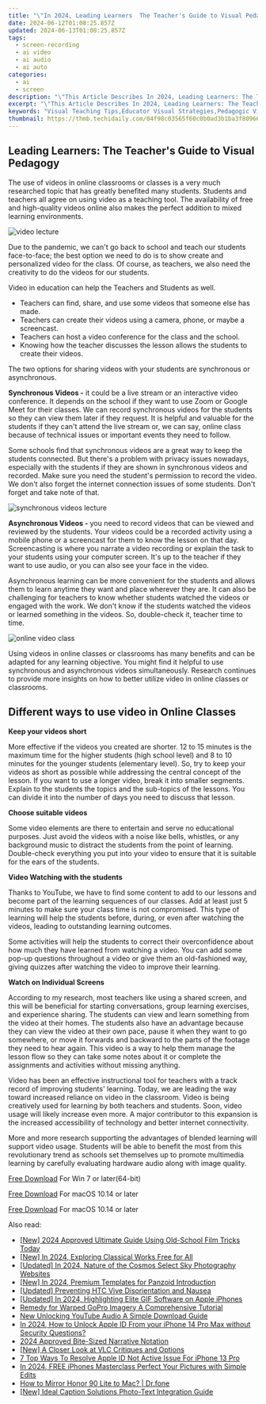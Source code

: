 ```yaml
---
title: "\"In 2024, Leading Learners  The Teacher's Guide to Visual Pedagogy\""
date: 2024-06-12T01:08:25.857Z
updated: 2024-06-13T01:08:25.857Z
tags: 
  - screen-recording
  - ai video
  - ai audio
  - ai auto
categories: 
  - ai
  - screen
description: "\"This Article Describes In 2024, Leading Learners: The Teacher's Guide to Visual Pedagogy\""
excerpt: "\"This Article Describes In 2024, Leading Learners: The Teacher's Guide to Visual Pedagogy\""
keywords: "Visual Teaching Tips,Educator Visual Strategies,Pedagogic Vision Guides,Learning Through Images,Teacher's Image Tools,Engaging Students Visually,Visual Teaching Methods Guide"
thumbnail: https://thmb.techidaily.com/04f98c03565f60c0b0ad3b1ba3f80966cc746c43e46cf7809dfb5c690e2c4abe.jpg
---
```


## Leading Learners: The Teacher's Guide to Visual Pedagogy

The use of videos in online classrooms or classes is a very much researched topic that has greatly benefited many students. Students and teachers all agree on using video as a teaching tool. The availability of free and high-quality videos online also makes the perfect addition to mixed learning environments.

![video lecture](https://images.wondershare.com/filmora/article-images/2022/07/video-lecture.jpg)

Due to the pandemic, we can't go back to school and teach our students face-to-face; the best option we need to do is to show create and personalized video for the class. Of course, as teachers, we also need the creativity to do the videos for our students.

Video in education can help the Teachers and Students as well.

* Teachers can find, share, and use some videos that someone else has made.
* Teachers can create their videos using a camera, phone, or maybe a screencast.
* Teachers can host a video conference for the class and the school.
* Knowing how the teacher discusses the lesson allows the students to create their videos.

The two options for sharing videos with your students are synchronous or asynchronous.

**Synchronous Videos -** it could be a live stream or an interactive video conference. It depends on the school if they want to use Zoom or Google Meet for their classes. We can record synchronous videos for the students so they can view them later if they request. It is helpful and valuable for the students if they can't attend the live stream or, we can say, online class because of technical issues or important events they need to follow.

Some schools find that synchronous videos are a great way to keep the students connected. But there's a problem with privacy issues nowadays, especially with the students if they are shown in synchronous videos and recorded. Make sure you need the student's permission to record the video. We don't also forget the internet connection issues of some students. Don't forget and take note of that.

![synchronous videos lecture](https://images.wondershare.com/filmora/article-images/2022/07/synchronous-videos-lecture.jpg)

**Asynchronous Videos -** you need to record videos that can be viewed and reviewed by the students. Your videos could be a recorded activity using a mobile phone or a screencast for them to know the lesson on that day. Screencasting is where you narrate a video recording or explain the task to your students using your computer screen. It's up to the teacher if they want to use audio, or you can also see your face in the video.

Asynchronous learning can be more convenient for the students and allows them to learn anytime they want and place wherever they are. It can also be challenging for teachers to know whether students watched the videos or engaged with the work. We don't know if the students watched the videos or learned something in the videos. So, double-check it, teacher time to time.

![online video class](https://images.wondershare.com/filmora/article-images/2022/07/online-video-class.jpg)

Using videos in online classes or classrooms has many benefits and can be adapted for any learning objective. You might find it helpful to use synchronous and asynchronous videos simultaneously. Research continues to provide more insights on how to better utilize video in online classes or classrooms.

## Different ways to use video in Online Classes

**Keep your videos short**

More effective if the videos you created are shorter. 12 to 15 minutes is the maximum time for the higher students (high school level) and 8 to 10 minutes for the younger students (elementary level). So, try to keep your videos as short as possible while addressing the central concept of the lesson. If you want to use a longer video, break it into smaller segments. Explain to the students the topics and the sub-topics of the lessons. You can divide it into the number of days you need to discuss that lesson.

**Choose suitable videos**

Some video elements are there to entertain and serve no educational purposes. Just avoid the videos with a noise like bells, whistles, or any background music to distract the students from the point of learning. Double-check everything you put into your video to ensure that it is suitable for the ears of the students.

**Video Watching with the students**

Thanks to YouTube, we have to find some content to add to our lessons and become part of the learning sequences of our classes. Add at least just 5 minutes to make sure your class time is not compromised. This type of learning will help the students before, during, or even after watching the videos, leading to outstanding learning outcomes.

Some activities will help the students to correct their overconfidence about how much they have learned from watching a video. You can add some pop-up questions throughout a video or give them an old-fashioned way, giving quizzes after watching the video to improve their learning.

**Watch on Individual Screens**

According to my research, most teachers like using a shared screen, and this will be beneficial for starting conversations, group learning exercises, and experience sharing. The students can view and learn something from the video at their homes. The students also have an advantage because they can view the video at their own pace, pause it when they want to go somewhere, or move it forwards and backward to the parts of the footage they need to hear again. This video is a way to help them manage the lesson flow so they can take some notes about it or complete the assignments and activities without missing anything.

Video has been an effective instructional tool for teachers with a track record of improving students' learning. Today, we are leading the way toward increased reliance on video in the classroom. Video is being creatively used for learning by both teachers and students. Soon, video usage will likely increase even more. A major contributor to this expansion is the increased accessibility of technology and better internet connectivity.

More and more research supporting the advantages of blended learning will support video usage. Students will be able to benefit the most from this revolutionary trend as schools set themselves up to promote multimedia learning by carefully evaluating hardware audio along with image quality.

[Free Download](https://tools.techidaily.com/wondershare/filmora/download/) For Win 7 or later(64-bit)

[Free Download](https://tools.techidaily.com/wondershare/filmora/download/) For macOS 10.14 or later

[Free Download](https://tools.techidaily.com/wondershare/filmora/download/) For macOS 10.14 or later

<ins class="adsbygoogle"
     style="display:block"
     data-ad-format="autorelaxed"
     data-ad-client="ca-pub-7571918770474297"
     data-ad-slot="1223367746"></ins>

<ins class="adsbygoogle"
     style="display:block"
     data-ad-format="autorelaxed"
     data-ad-client="ca-pub-7571918770474297"
     data-ad-slot="1223367746"></ins>



<ins class="adsbygoogle"
     style="display:block"
     data-ad-client="ca-pub-7571918770474297"
     data-ad-slot="8358498916"
     data-ad-format="auto"
     data-full-width-responsive="true"></ins>


<span class="atpl-alsoreadstyle">Also read:</span>
<div><ul>
<li><a href="https://article-posts.techidaily.com/new-2024-approved-ultimate-guide-using-old-school-film-tricks-today/"><u>[New] 2024 Approved  Ultimate Guide  Using Old-School Film Tricks Today</u></a></li>
<li><a href="https://article-posts.techidaily.com/new-in-2024-exploring-classical-works-free-for-all/"><u>[New] In 2024, Exploring Classical Works  Free for All</u></a></li>
<li><a href="https://article-posts.techidaily.com/updated-in-2024-nature-of-the-cosmos-select-sky-photography-websites/"><u>[Updated] In 2024, Nature of the Cosmos  Select Sky Photography Websites</u></a></li>
<li><a href="https://article-posts.techidaily.com/new-in-2024-premium-templates-for-panzoid-introduction/"><u>[New] In 2024, Premium Templates for Panzoid Introduction</u></a></li>
<li><a href="https://article-posts.techidaily.com/updated-preventing-htc-vive-disorientation-and-nausea/"><u>[Updated] Preventing HTC Vive Disorientation and Nausea</u></a></li>
<li><a href="https://article-posts.techidaily.com/updated-in-2024-highlighting-elite-gif-software-on-apple-iphones/"><u>[Updated] In 2024, Highlighting Elite GIF Software on Apple iPhones</u></a></li>
<li><a href="https://article-posts.techidaily.com/remedy-for-warped-gopro-imagery-a-comprehensive-tutorial/"><u>Remedy for Warped GoPro Imagery  A Comprehensive Tutorial</u></a></li>
<li><a href="https://ai-video-apps.techidaily.com/new-unlocking-youtube-audio-a-simple-download-guide/"><u>New Unlocking YouTube Audio A Simple Download Guide</u></a></li>
<li><a href="https://apple-account.techidaily.com/in-2024-how-to-unlock-apple-id-from-your-iphone-14-pro-max-without-security-questions-by-drfone-ios/"><u>In 2024, How to Unlock Apple ID From your iPhone 14 Pro Max without Security Questions?</u></a></li>
<li><a href="https://extra-lessons.techidaily.com/2024-approved-bite-sized-narrative-notation/"><u>2024 Approved  Bite-Sized Narrative Notation</u></a></li>
<li><a href="https://extra-lessons.techidaily.com/new-a-closer-look-at-vlc-critiques-and-options/"><u>[New] A Closer Look at VLC  Critiques and Options</u></a></li>
<li><a href="https://ios-unlock.techidaily.com/7-top-ways-to-resolve-apple-id-not-active-issue-for-iphone-13-pro-by-drfone-ios/"><u>7 Top Ways To Resolve Apple ID Not Active Issue For iPhone 13 Pro</u></a></li>
<li><a href="https://some-techniques.techidaily.com/in-2024-free-iphones-masterclass-perfect-your-pictures-with-simple-edits/"><u>In 2024, FREE iPhones Masterclass  Perfect Your Pictures with Simple Edits</u></a></li>
<li><a href="https://screen-mirror.techidaily.com/how-to-mirror-honor-90-lite-to-mac-drfone-by-drfone-android/"><u>How to Mirror Honor 90 Lite to Mac? | Dr.fone</u></a></li>
<li><a href="https://some-knowledge.techidaily.com/new-ideal-caption-solutions-photo-text-integration-guide/"><u>[New] Ideal Caption Solutions  Photo-Text Integration Guide</u></a></li>
</ul></div>
